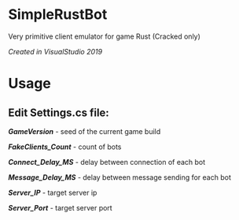 # SimpleRustBot
Very primitive client emulator for game Rust (Cracked only)

*Created in VisualStudio 2019*

# Usage
## Edit Settings.cs file:

***GameVersion*** - seed of the current game build

***FakeClients_Count*** - count of bots

***Connect_Delay_MS*** - delay between connection of each bot

***Message_Delay_MS*** - delay between message sending for each bot

***Server_IP*** - target server ip

***Server_Port*** - target server port
